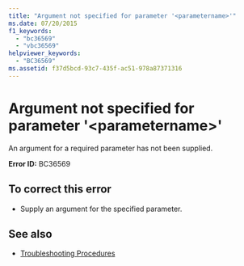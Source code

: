 ```yaml
---
title: "Argument not specified for parameter '<parametername>'"
ms.date: 07/20/2015
f1_keywords: 
  - "bc36569"
  - "vbc36569"
helpviewer_keywords: 
  - "BC36569"
ms.assetid: f37d5bcd-93c7-435f-ac51-978a87371316
---
```

# Argument not specified for parameter '\<parametername>'
An argument for a required parameter has not been supplied.  
  
 **Error ID:** BC36569  
  
## To correct this error  
  
-   Supply an argument for the specified parameter.  
  
## See also

- [Troubleshooting Procedures](../../visual-basic/programming-guide/language-features/procedures/troubleshooting-procedures.md)
